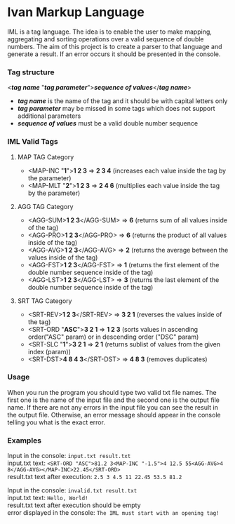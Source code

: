 # Ivan Markup Language

IML is a tag language. The idea is to enable the user to make mapping, aggregating and sorting operations over a valid sequence of double numbers. The aim of this project is to create a parser to that language and generate a result. If an error occurs it should be presented in the console.

### Tag structure
<**_tag name_** "**_tag parameter_**">**_sequence of values_**</**_tag name_**>
+ **_tag name_** is the name of the tag and it should be with capital letters only
+ **_tag parameter_** may be missed in some tags which does not support additional parameters
+ **_sequence of values_** must be a valid double number sequence

### IML Valid Tags

1. MAP TAG Category
    * <MAP-INC "**1**">**1 2 3**</MAP-INC> => **2 3 4** (increases each value inside the tag by the parameter)
    * <MAP-MLT "**2**">**1 2 3**</MAP-MLT> => **2 4 6** (multiplies each value inside the tag by the parameter)

2. AGG TAG Category
    * \<AGG-SUM>**1 2 3**\</AGG-SUM> => **6** (returns sum of all values inside of the tag) 
    * \<AGG-PRO>**1 2 3**\</AGG-PRO> => **6** (returns the product of all values inside of the tag)
    * \<AGG-AVG>**1 2 3**\</AGG-AVG> => **2** (returns the average between the values inside of the tag) 
    * \<AGG-FST>**1 2 3**\</AGG-FST> => **1** (returns the first element of the double number sequence inside of the tag)
    * \<AGG-LST>**1 2 3**\</AGG-LST> => **3** (returns the last element of the double number sequence inside of the tag)

3. SRT TAG Category
    * \<SRT-REV>**1 2 3**\</SRT-REV> => **3 2 1** (reverses the values inside of the tag)
    * <SRT-ORD "**ASC**">**3 2 1**</SRT-ORD> => **1 2 3** (sorts values in ascending order("ASC" param) or in descending order ("DSC" param)
    * <SRT-SLC "**1**">**3 2 1**</SRT-SLC> => **2 1** (returns sublist of values from the given index (param))
    * \<SRT-DST>**4 8 4 3**\</SRT-DST> => **4 8 3** (removes duplicates)
    
### Usage
When you run the program you should type two valid txt file names. The first one is the name of the input file and the second one is the output file name. If there are not any errors in the input file you can see the result in the output file. Otherwise, an error message should appear in the console telling you what is the exact error.

### Examples
Input in the console: `input.txt result.txt`<br/>
input.txt text: `<SRT-ORD "ASC">81.2 3<MAP-INC "-1.5">4 12.5 55<AGG-AVG>4 8</AGG-AVG></MAP-INC>22.45</SRT-ORD>`<br/>
result.txt text after execution: `2.5 3 4.5 11 22.45 53.5 81.2`<br/>

Input in the console: `invalid.txt result.txt`<br/>
input.txt text: `Hello, World!`<br/>
result.txt text after execution should be empty<br/>
error displayed in the console: `The IML must start with an opening tag!`<br/>
